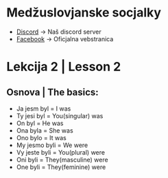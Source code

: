 # Medžuslovjanske socjalky

- [Discord](https://discord.com/invite/Mwykptnx4t) -> Naš discord server
- [Facebook](https://www.facebook.com/groups/287915484553597) -> Oficjalna vebstranica 


# Lekcija 2 | Lesson 2

## Osnova | The basics:

- Ja jesm byl = I was
- Ty jesi byl = You(singular) was
- On byl = He was
- Ona byla = She was
- Ono bylo = It was
- My jesmo byli = We were
- Vy jeste byli = You(plural) were
- Oni byli = They(masculine) were
- One byli = They(feminine) were